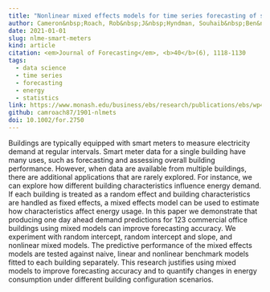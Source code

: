 ```yaml
---
title: "Nonlinear mixed effects models for time series forecasting of smart meter demand"
author: Cameron&nbsp;Roach, Rob&nbsp;J&nbsp;Hyndman, Souhaib&nbsp;Ben&nbsp;Taieb
date: 2021-01-01
slug: nlme-smart-meters
kind: article
citation: <em>Journal of Forecasting</em>, <b>40</b>(6), 1118-1130
tags:
  - data science
  - time series
  - forecasting
  - energy
  - statistics
link: https://www.monash.edu/business/ebs/research/publications/ebs/wp41-2020.pdf
github: camroach87/1901-nlmets
doi: 10.1002/for.2750
---
```


Buildings are typically equipped with smart meters to measure electricity demand at regular intervals. Smart meter data for a single building have many uses, such as forecasting and assessing overall building performance. However, when data are available from multiple buildings, there are additional applications that are rarely explored. For instance, we can explore how different building characteristics influence energy demand. If each building is treated as a random effect and building characteristics are handled as fixed effects, a mixed effects model can be used to estimate how characteristics affect energy usage. In this paper we demonstrate that producing one day ahead demand predictions for 123 commercial office buildings using mixed models can improve forecasting accuracy. We experiment with random intercept, random intercept and slope, and nonlinear mixed models. The predictive performance of the mixed effects models are tested against naive, linear and nonlinear benchmark models fitted to each building separately. This research justifies using mixed models to improve forecasting accuracy and to quantify changes in energy consumption under different building configuration scenarios.
